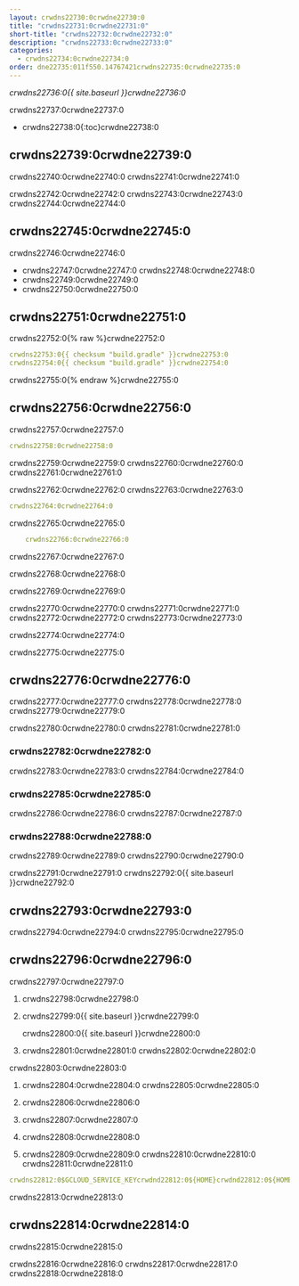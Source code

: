 ```yaml
---
layout: crwdns22730:0crwdne22730:0
title: "crwdns22731:0crwdne22731:0"
short-title: "crwdns22732:0crwdne22732:0"
description: "crwdns22733:0crwdne22733:0"
categories:
  - crwdns22734:0crwdne22734:0
order: dne22735:011f550.14767421crwdns22735:0crwdne22735:0
---
```

*crwdns22736:0{{ site.baseurl }}crwdne22736:0*

crwdns22737:0crwdne22737:0

- crwdns22738:0{:toc}crwdne22738:0

## crwdns22739:0crwdne22739:0

crwdns22740:0crwdne22740:0 crwdns22741:0crwdne22741:0

crwdns22742:0crwdne22742:0 crwdns22743:0crwdne22743:0 crwdns22744:0crwdne22744:0

## crwdns22745:0crwdne22745:0

crwdns22746:0crwdne22746:0

- crwdns22747:0crwdne22747:0 crwdns22748:0crwdne22748:0
- crwdns22749:0crwdne22749:0
- crwdns22750:0crwdne22750:0

## crwdns22751:0crwdne22751:0

crwdns22752:0{% raw %}crwdne22752:0

```yaml
crwdns22753:0{{ checksum "build.gradle" }}crwdne22753:0
crwdns22754:0{{ checksum "build.gradle" }}crwdne22754:0
```

crwdns22755:0{% endraw %}crwdne22755:0

## crwdns22756:0crwdne22756:0

crwdns22757:0crwdne22757:0

```yaml
crwdns22758:0crwdne22758:0
```

crwdns22759:0crwdne22759:0 crwdns22760:0crwdne22760:0 crwdns22761:0crwdne22761:0

crwdns22762:0crwdne22762:0 crwdns22763:0crwdne22763:0

```yaml
crwdns22764:0crwdne22764:0
```

crwdns22765:0crwdne22765:0

```yaml
    crwdns22766:0crwdne22766:0
```

crwdns22767:0crwdne22767:0

crwdns22768:0crwdne22768:0

crwdns22769:0crwdne22769:0

crwdns22770:0crwdne22770:0 crwdns22771:0crwdne22771:0 crwdns22772:0crwdne22772:0 crwdns22773:0crwdne22773:0

crwdns22774:0crwdne22774:0

crwdns22775:0crwdne22775:0

## crwdns22776:0crwdne22776:0

crwdns22777:0crwdne22777:0 crwdns22778:0crwdne22778:0 crwdns22779:0crwdne22779:0

crwdns22780:0crwdne22780:0 crwdns22781:0crwdne22781:0

### crwdns22782:0crwdne22782:0

crwdns22783:0crwdne22783:0 crwdns22784:0crwdne22784:0

### crwdns22785:0crwdne22785:0

crwdns22786:0crwdne22786:0 crwdns22787:0crwdne22787:0

### crwdns22788:0crwdne22788:0

crwdns22789:0crwdne22789:0 crwdns22790:0crwdne22790:0

crwdns22791:0crwdne22791:0 crwdns22792:0{{ site.baseurl }}crwdne22792:0

## crwdns22793:0crwdne22793:0

crwdns22794:0crwdne22794:0 crwdns22795:0crwdne22795:0

## crwdns22796:0crwdne22796:0

crwdns22797:0crwdne22797:0

1. crwdns22798:0crwdne22798:0

2. crwdns22799:0{{ site.baseurl }}crwdne22799:0
    
    crwdns22800:0{{ site.baseurl }}crwdne22800:0

3. crwdns22801:0crwdne22801:0 crwdns22802:0crwdne22802:0

crwdns22803:0crwdne22803:0

1. crwdns22804:0crwdne22804:0 crwdns22805:0crwdne22805:0

2. crwdns22806:0crwdne22806:0

3. crwdns22807:0crwdne22807:0

4. crwdns22808:0crwdne22808:0

5. crwdns22809:0crwdne22809:0 crwdns22810:0crwdne22810:0 crwdns22811:0crwdne22811:0

```yaml
crwdns22812:0$GCLOUD_SERVICE_KEYcrwdnd22812:0${HOME}crwdnd22812:0${HOME}crwdnd22812:0${GOOGLE_PROJECT_ID}crwdnd22812:0${GOOGLE_PROJECT_ID}crwdnd22812:0[BUCKET_NAME]crwdnd22812:0[OBJECT_NAME]crwdnd22812:0${CIRCLE_ARTIFACTS}crwdne22812:0
```

crwdns22813:0crwdne22813:0

## crwdns22814:0crwdne22814:0

crwdns22815:0crwdne22815:0

crwdns22816:0crwdne22816:0 crwdns22817:0crwdne22817:0 crwdns22818:0crwdne22818:0